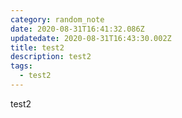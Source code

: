 ```yaml
---
category: random_note
date: 2020-08-31T16:41:32.086Z
updatedate: 2020-08-31T16:43:30.002Z
title: test2
description: test2
tags:
  - test2
---
```

test2